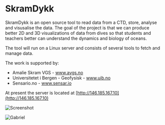 # SkramDykk 

SkramDykk is an open source tool to read data from a CTD, store, analyse and visusalise the data.
The goal of the project is that we can produce better 2D and 3D visualizations of 
data from dives so that students and teachers better can understand the dynamics and biology of oceans. 

The tool will run on a Linux server and consists of several tools to fetch and manage data. 

The work is supported by:

* Amalie Skram VGS - www.avgs.no
* Universitetet i Bergen - Geofysisk - www.uib.no
* Sensario.no - www.sensar.io

At present the server is located at  [http://146.185.167.10](http://146.185.167.10)

![Screenshot](https://github.com/njberland/SkramDykk/blob/master/screenshots/Screenshot%20temperature.png "Screenshot")

![Gabriel](https://github.com/njberland/SkramDykk/blob/master/screenshots/gabriel.JPG "Gabriel")




